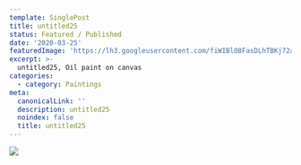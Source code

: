 ```yaml
---
template: SinglePost
title: untitled25
status: Featured / Published
date: '2020-03-25'
featuredImage: 'https://lh3.googleusercontent.com/fiWIBlO8FasDLhTBKj72aoSPj0GyYRvudy2lqJDB5D49x86Z2n43x4wkzADEphhCC719C4jXv6401joOnRaVV3MI2riPekm8O6cB7Q=w600'
excerpt: >-
  untitled25, Oil paint on canvas
categories:
  - category: Paintings
meta:
  canonicalLink: ''
  description: untitled25
  noindex: false
  title: untitled25
---
```

![](https://lh3.googleusercontent.com/fiWIBlO8FasDLhTBKj72aoSPj0GyYRvudy2lqJDB5D49x86Z2n43x4wkzADEphhCC719C4jXv6401joOnRaVV3MI2riPekm8O6cB7Q=w600)
